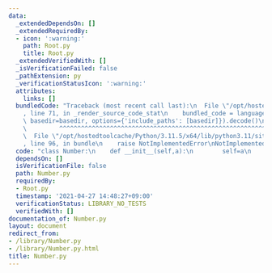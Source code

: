 ```yaml
---
data:
  _extendedDependsOn: []
  _extendedRequiredBy:
  - icon: ':warning:'
    path: Root.py
    title: Root.py
  _extendedVerifiedWith: []
  _isVerificationFailed: false
  _pathExtension: py
  _verificationStatusIcon: ':warning:'
  attributes:
    links: []
  bundledCode: "Traceback (most recent call last):\n  File \"/opt/hostedtoolcache/Python/3.11.5/x64/lib/python3.11/site-packages/onlinejudge_verify/documentation/build.py\"\
    , line 71, in _render_source_code_stat\n    bundled_code = language.bundle(stat.path,\
    \ basedir=basedir, options={'include_paths': [basedir]}).decode()\n          \
    \         ^^^^^^^^^^^^^^^^^^^^^^^^^^^^^^^^^^^^^^^^^^^^^^^^^^^^^^^^^^^^^^^^^^^^^^^^^^^^^^^^^\n\
    \  File \"/opt/hostedtoolcache/Python/3.11.5/x64/lib/python3.11/site-packages/onlinejudge_verify/languages/python.py\"\
    , line 96, in bundle\n    raise NotImplementedError\nNotImplementedError\n"
  code: "class Number:\n    def __init__(self,a):\n        self=a\n    \n"
  dependsOn: []
  isVerificationFile: false
  path: Number.py
  requiredBy:
  - Root.py
  timestamp: '2021-04-27 14:48:27+09:00'
  verificationStatus: LIBRARY_NO_TESTS
  verifiedWith: []
documentation_of: Number.py
layout: document
redirect_from:
- /library/Number.py
- /library/Number.py.html
title: Number.py
---
```

